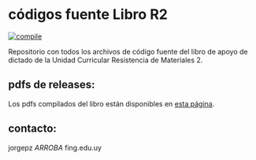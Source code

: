 # códigos fuente Libro R2

[![compile](https://github.com/jorgepz/libroResMat2/actions/workflows/compile.yml/badge.svg?branch=master)](https://github.com/jorgepz/libroResMat2/actions/workflows/compile.yml)

Repositorio con todos los archivos de código fuente del libro de apoyo de dictado de la Unidad Curricular Resistencia de Materiales 2.

## pdfs de releases:

Los pdfs compilados del libro están disponibles en [esta página](https://github.com/jorgepz/libroResMat2/releases).

## contacto:

jorgepz _ARROBA_ fing.edu.uy



